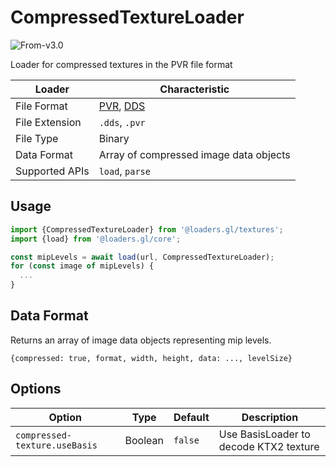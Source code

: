 # CompressedTextureLoader

<p class="badges">
  <img src="https://img.shields.io/badge/From-v3.0-blue.svg?style=flat-square" alt="From-v3.0" />
</p>

Loader for compressed textures in the PVR file format

| Loader         | Characteristic                                                                                                                                                             |
| -------------- | -------------------------------------------------------------------------------------------------------------------------------------------------------------------------- |
| File Format    | [PVR](http://cdn.imgtec.com/sdk-documentation/PVR+File+Format.Specification.pdf), [DDS](https://docs.microsoft.com/en-us/windows/win32/direct3ddds/dx-graphics-dds-pguide) |
| File Extension | `.dds`, `.pvr`                                                                                                                                                             |
| File Type      | Binary                                                                                                                                                                     |
| Data Format    | Array of compressed image data objects                                                                                                                                     |
| Supported APIs | `load`, `parse`                                                                                                                                                            |

## Usage

```js
import {CompressedTextureLoader} from '@loaders.gl/textures';
import {load} from '@loaders.gl/core';

const mipLevels = await load(url, CompressedTextureLoader);
for (const image of mipLevels) {
  ...
}
```

## Data Format

Returns an array of image data objects representing mip levels.

`{compressed: true, format, width, height, data: ..., levelSize}`

## Options

| Option                        | Type    | Default | Description                            |
| ----------------------------- | ------- | ------- | -------------------------------------- |
| `compressed-texture.useBasis` | Boolean | `false` | Use BasisLoader to decode KTX2 texture |

